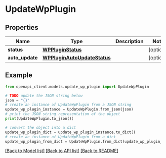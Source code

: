 # UpdateWpPlugin


## Properties

Name | Type | Description | Notes
------------ | ------------- | ------------- | -------------
**status** | [**WPPluginStatus**](WPPluginStatus.md) |  | [optional] 
**auto_update** | [**WPPluginAutoUpdateStatus**](WPPluginAutoUpdateStatus.md) |  | [optional] 

## Example

```python
from openapi_client.models.update_wp_plugin import UpdateWpPlugin

# TODO update the JSON string below
json = "{}"
# create an instance of UpdateWpPlugin from a JSON string
update_wp_plugin_instance = UpdateWpPlugin.from_json(json)
# print the JSON string representation of the object
print(UpdateWpPlugin.to_json())

# convert the object into a dict
update_wp_plugin_dict = update_wp_plugin_instance.to_dict()
# create an instance of UpdateWpPlugin from a dict
update_wp_plugin_from_dict = UpdateWpPlugin.from_dict(update_wp_plugin_dict)
```
[[Back to Model list]](../README.md#documentation-for-models) [[Back to API list]](../README.md#documentation-for-api-endpoints) [[Back to README]](../README.md)


